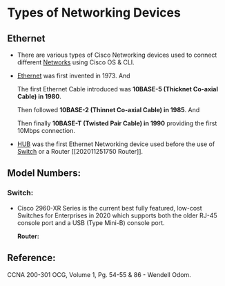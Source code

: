 # Types of Networking Devices

## Ethernet

* There are various types of Cisco Networking devices used to connect different [Networks](./) using Cisco OS & CLI.
* [Ethernet](untitled-20.md) was first invented in 1973. And 

  The first Ethernet Cable introduced was **10BASE-5 \(Thicknet Co-axial Cable\) in 1980**. 

  Then followed **10BASE-2 \(Thinnet Co-axial Cable\) in 1985**. And 

  Then finally **10BASE-T \(Twisted Pair Cable\) in 1990** providing the first 10Mbps connection.

* [HUB](untitled-34.md) was the first Ethernet Networking device used before the use of [Switch](untitled-35.md) or a Router \[\[202011251750 Router\]\]. 

## Model Numbers:

### Switch:

* Cisco 2960-XR Series is the current best fully featured, low-cost Switches for Enterprises in 2020 which supports both the older RJ-45 console port and a USB \(Type Mini-B\) console port.

  **Router:**

## Reference:

CCNA 200-301 OCG, Volume 1, Pg. 54-55 & 86 - Wendell Odom.

